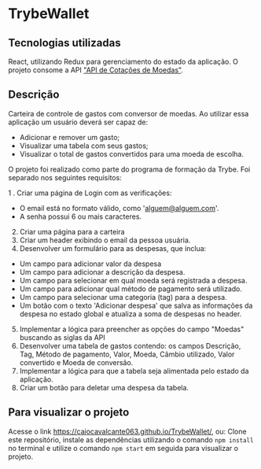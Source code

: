 # TrybeWallet

## Tecnologias utilizadas

React, utilizando Redux para gerenciamento do estado da aplicação. O projeto consome a API ["API de Cotações de Moedas"](https://docs.awesomeapi.com.br/api-de-moedas).

## Descrição

Carteira de controle de gastos com conversor de moedas. Ao utilizar essa aplicação um usuário deverá ser capaz de:

- Adicionar e remover um gasto;
- Visualizar uma tabela com seus gastos;
- Visualizar o total de gastos convertidos para uma moeda de escolha.

O projeto foi realizado como parte do programa de formação da Trybe.  Foi separado nos seguintes requisitos:

1 . Criar uma página de Login com as verificações: 
- O email está no formato válido, como 'alguem@alguem.com'. 
- A senha possui 6 ou mais caracteres.
2. Criar uma página para a carteira
3. Criar um header exibindo o email da pessoa usuária.
4. Desenvolver um formulário para as despesas, que inclua:
- Um campo para adicionar valor da despesa
- Um campo para adicionar a descrição da despesa.
- Um campo para selecionar em qual moeda será registrada a despesa.
- Um campo para adicionar qual método de pagamento será utilizado.
- Um campo para selecionar uma categoria (tag) para a despesa.
- Um botão com o texto 'Adicionar despesa' que salva as informações da despesa no estado global e atualiza a soma de despesas no header.
5. Implementar a lógica para preencher as opções do campo "Moedas" buscando as siglas da API
6. Desenvolver uma tabela de gastos contendo: os campos Descrição, Tag, Método de pagamento, Valor, Moeda, Câmbio utilizado, Valor convertido e Moeda de conversão.
7. Implementar a lógica para que a tabela seja alimentada pelo estado da aplicação.
8. Criar um botão para deletar uma despesa da tabela.

## Para visualizar o projeto

Acesse o link https://caiocavalcante063.github.io/TrybeWallet/, ou:
Clone este repositório, instale as dependências utilizando o comando `npm install` no terminal e utilize o comando `npm start` em seguida para visualizar o projeto. 
